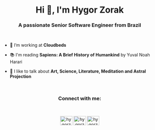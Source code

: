<h1 align="center">Hi 👋, I'm Hygor Zorak</h1>
<h3 align="center">A passionate Senior Software Engineer from Brazil</h3>
<br/>

- 🔭 I’m working at **Cloudbeds**

- 📚 I'm reading **Sapiens: A Brief History of Humankind** by Yuval Noah Harari

- 💬 I like to talk about **Art, Science, Literature, Meditation and Astral Projection**

<br/>
<h3 align="center">Connect with me:</h3>
<br/>
<p align="center">
<a href="https://linkedin.com/in/hygorzorak" target="blank"><img align="center" src="https://raw.githubusercontent.com/rahuldkjain/github-profile-readme-generator/master/src/images/icons/Social/linked-in-alt.svg" alt="hygorzorak" height="30" width="40" /></a>
  <a href="https://twitter.com/hygorzorak" target="blank"><img align="center" src="https://raw.githubusercontent.com/rahuldkjain/github-profile-readme-generator/master/src/images/icons/Social/twitter.svg" alt="hygorzorak" height="30" width="40" /></a>
<a href="https://instagram.com/hygorzorak" target="blank"><img align="center" src="https://raw.githubusercontent.com/rahuldkjain/github-profile-readme-generator/master/src/images/icons/Social/instagram.svg" alt="hygorzorak" height="30" width="40" /></a>
</p>

